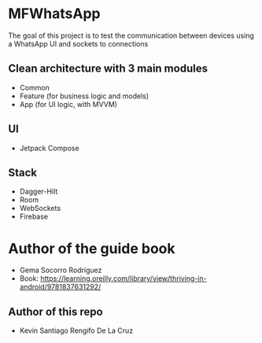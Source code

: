 # MFWhatsApp

The goal of this project is to test the communication between devices using a WhatsApp UI and sockets to connections

## Clean architecture with 3 main modules
- Common
- Feature (for business logic and models)
- App (for UI logic, with MVVM)

## UI
- Jetpack Compose

## Stack 
- Dagger-Hilt
- Room
- WebSockets
- Firebase

# Author of the guide book
- Gema Socorro Rodríguez
- Book: https://learning.oreilly.com/library/view/thriving-in-android/9781837631292/

## Author of this repo 
- Kevin Santiago Rengifo De La Cruz
